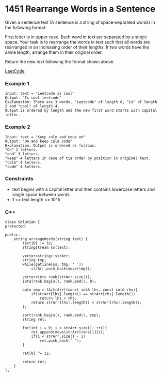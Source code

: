 # 1451 Rearrange Words in a Sentence

Given a sentence text (A sentence is a string of space-separated words) in the following format:

First letter is in upper case.
Each word in text are separated by a single space.
Your task is to rearrange the words in text such that all words are rearranged in an increasing order of their lengths. If two words have the same length, arrange them in their original order.

Return the new text following the format shown above.

[LeetCode](https://leetcode.cn/problems/rearrange-words-in-a-sentence/description/)

### Example 1

```
Input: text = "Leetcode is cool"
Output: "Is cool leetcode"
Explanation: There are 3 words, "Leetcode" of length 8, "is" of length 2 and "cool" of length 4.
Output is ordered by length and the new first word starts with capital letter.
```

### Example 2

```
Input: text = "Keep calm and code on"
Output: "On and keep calm code"
Explanation: Output is ordered as follows:
"On" 2 letters.
"and" 3 letters.
"keep" 4 letters in case of tie order by position in original text.
"calm" 4 letters.
"code" 4 letters.
```

### Constraints

* text begins with a capital letter and then contains lowercase letters and single space between words.
* 1 <= text.length <= 10^5

### C++ 

```
class Solution {
protected:
    
public:
    string arrangeWords(string text) {
        text[0] |= 32;
        stringstream ss(text);

        vector<string> strArr;
        string tmp;
        while(getline(ss, tmp, ' '))
            strArr.push_back(move(tmp));
        
        vector<int> rank(strArr.size());
        iota(rank.begin(), rank.end(), 0);

        auto cmp = [&strArr](const int& lhs, const int& rhs){
            if(strArr[lhs].length() == strArr[rhs].length())
                return lhs < rhs;
            return strArr[lhs].length() < strArr[rhs].length();
        };

        sort(rank.begin(), rank.end(), cmp);
        string ret;

        for(int i = 0; i < strArr.size(); ++i){
            ret.append(move(strArr[rank[i]]));
            if(i < strArr.size() - 1)
                ret.push_back(' ');
        }
        
        ret[0] ^= 32;

        return ret;
    }
};
```
